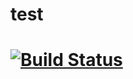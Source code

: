 # test
# [![Build Status](https://travis-ci.org/igorkru1337/test.svg?branch=master)](https://travis-ci.org/igorkru1337/test)
